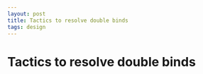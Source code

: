 ```yaml
---
layout: post
title: Tactics to resolve double binds
tags: design
---
```


# Tactics to resolve double binds
